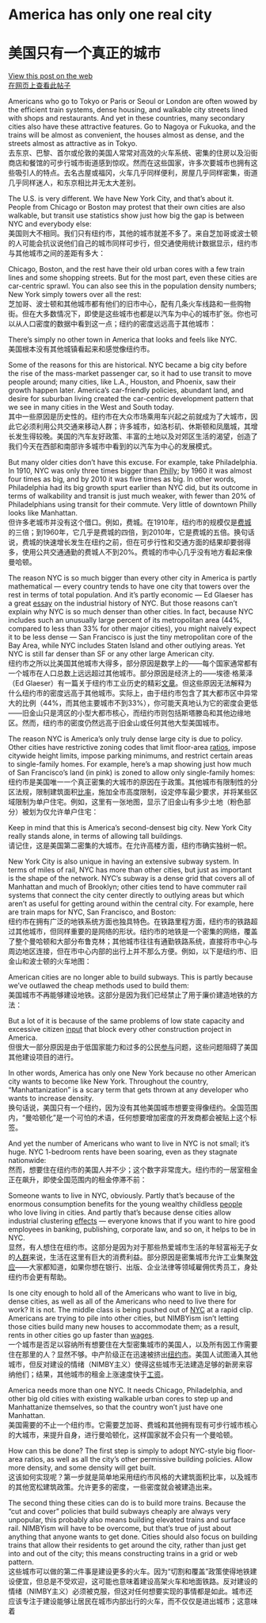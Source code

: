 # America has only one real city  
# 美国只有一个真正的城市  

[View this post on the web](https://www.noahpinion.blog/p/america-has-only-one-real-city)  
[在网页上查看此帖子](https://www.noahpinion.blog/p/america-has-only-one-real-city)  

Americans who go to Tokyo or Paris or Seoul or London are often wowed by the efficient train systems, dense housing, and walkable city streets lined with shops and restaurants. And yet in these countries, many secondary cities also have these attractive features. Go to Nagoya or Fukuoka, and the trains will be almost as convenient, the houses almost as dense, and the streets almost as attractive as in Tokyo.  
去东京、巴黎、首尔或伦敦的美国人常常对高效的火车系统、密集的住房以及沿街商店和餐馆的可步行城市街道感到惊叹。然而在这些国家，许多次要城市也拥有这些吸引人的特点。去名古屋或福冈，火车几乎同样便利，房屋几乎同样密集，街道几乎同样迷人，和东京相比并无太大差别。  

The U.S. is very different. We have New York City, and that’s about it. People from Chicago or Boston may protest that their own cities are also walkable, but transit use statistics show just how big the gap is between NYC and everybody else:  
美国则大不相同。我们只有纽约市，其他的城市就差不多了。来自芝加哥或波士顿的人可能会抗议说他们自己的城市同样可步行，但交通使用统计数据显示，纽约市与其他城市之间的差距有多大：  

Chicago, Boston, and the rest have their old urban cores with a few train lines and some shopping streets. But for the most part, even these cities are car-centric sprawl. You can also see this in the population density numbers; New York simply towers over all the rest:  
芝加哥、波士顿和其他城市都有他们的旧市中心，配有几条火车线路和一些购物街。但在大多数情况下，即使是这些城市也都是以汽车为中心的城市扩张。你也可以从人口密度的数据中看到这一点；纽约的密度远远高于其他城市：  

There’s simply no other town in America that looks and feels like NYC.  
美国根本没有其他城镇看起来和感觉像纽约市。  

Some of the reasons for this are historical. NYC became a big city before the rise of the mass-market passenger car, so it had to use transit to move people around; many cities, like L.A., Houston, and Phoenix, saw their growth happen later. America’s car-friendly policies, abundant land, and desire for suburban living created the car-centric development pattern that we see in many cities in the West and South today.  
其中一些原因是历史性的。纽约市在大众市场乘用车兴起之前就成为了大城市，因此它必须利用公共交通来移动人群；许多城市，如洛杉矶、休斯顿和凤凰城，其增长发生得较晚。美国的汽车友好政策、丰富的土地以及对郊区生活的渴望，创造了我们今天在西部和南部许多城市中看到的以汽车为中心的发展模式。  

But many older cities don’t have this excuse. For example, take Philadelphia. In 1910, NYC was only three times bigger than [Philly](https://substack.com/redirect/18e93274-9b0f-4119-8cbc-415087b936cd?j=eyJ1IjoiMjBsbmJwIn0.KztYzEWpJOR2MnnIg5ijVYRyTJF67hinhCJnHuA6bbA); by 1960 it was almost four times as big, and by 2010 it was five times as big. In other words, Philadelphia had its big growth spurt earlier than NYC did, but its outcome in terms of walkability and transit is just much weaker, with fewer than 20% of Philadelphians using transit for their commute. Very little of downtown Philly looks like Manhattan.  
但许多老城市并没有这个借口。例如，费城。在1910年，纽约市的规模仅是[费城](https://substack.com/redirect/18e93274-9b0f-4119-8cbc-415087b936cd?j=eyJ1IjoiMjBsbmJwIn0.KztYzEWpJOR2MnnIg5ijVYRyTJF67hinhCJnHuA6bbA)的三倍；到1960年，它几乎是费城的四倍，到2010年，它是费城的五倍。换句话说，费城的快速增长发生在纽约之前，但在可步行性和交通方面的结果却要弱得多，使用公共交通通勤的费城人不到20%。费城的市中心几乎没有地方看起来像曼哈顿。  

The reason NYC is so much bigger than every other city in America is partly mathematical — every country tends to have one city that towers over the rest in terms of total population. And it’s partly economic — Ed Glaeser has a great [essay](https://substack.com/redirect/b2102691-addc-4caa-9c7e-b415189d9dd5?j=eyJ1IjoiMjBsbmJwIn0.KztYzEWpJOR2MnnIg5ijVYRyTJF67hinhCJnHuA6bbA) on the industrial history of NYC. But those reasons can’t explain why NYC is so much denser than other cities. In fact, because NYC includes such an unusually large percent of its metropolitan area (44%, compared to less than 33% for other major cities), you might naively expect it to be less dense — San Francisco is just the tiny metropolitan core of the Bay Area, while NYC includes Staten Island and other outlying areas. Yet NYC is still far denser than SF or any other large American city.  
纽约市之所以比美国其他城市大得多，部分原因是数学上的——每个国家通常都有一个城市在人口总数上远远超过其他城市。部分原因是经济上的——埃德·格莱泽（Ed Glaeser）有一篇关于纽约市工业历史的精彩[文章](https://substack.com/redirect/b2102691-addc-4caa-9c7e-b415189d9dd5?j=eyJ1IjoiMjBsbmJwIn0.KztYzEWpJOR2MnnIg5ijVYRyTJF67hinhCJnHuA6bbA)。但这些原因无法解释为什么纽约市的密度远高于其他城市。实际上，由于纽约市包含了其大都市区中异常大的比例（44%，而其他主要城市不到33%），你可能天真地认为它的密度会更低——旧金山只是湾区的小型大都市核心，而纽约市则包括斯塔滕岛和其他边缘地区。然而，纽约市的密度仍然远高于旧金山或任何其他大型美国城市。  

The reason NYC is America’s only truly dense large city is due to policy. Other cities have restrictive zoning codes that limit floor-area [ratios](https://substack.com/redirect/bfd28169-2af1-4675-9f47-611b59f89c46?j=eyJ1IjoiMjBsbmJwIn0.KztYzEWpJOR2MnnIg5ijVYRyTJF67hinhCJnHuA6bbA), impose citywide height limits, impose parking minimums, and restrict certain areas to single-family homes. For example, here’s a map showing just how much of San Francisco’s land (in pink) is zoned to allow only single-family homes:  
纽约市是美国唯一一个真正密集的大城市的原因在于政策。其他城市有限制性的分区法规，限制建筑面积[比率](https://substack.com/redirect/bfd28169-2af1-4675-9f47-611b59f89c46?j=eyJ1IjoiMjBsbmJwIn0.KztYzEWpJOR2MnnIg5ijVYRyTJF67hinhCJnHuA6bbA)，施加全市高度限制，设定停车最少要求，并将某些区域限制为单户住宅。例如，这里有一张地图，显示了旧金山有多少土地（粉色部分）被划为仅允许单户住宅：  

Keep in mind that this is America’s second-densest big city. New York City really stands alone, in terms of allowing tall buildings.  
请记住，这是美国第二密集的大城市。在允许高楼方面，纽约市确实独树一帜。  

New York City is also unique in having an extensive subway system. In terms of miles of rail, NYC has more than other cities, but just as important is the shape of the network. NYC’s subway is a dense grid that covers all of Manhattan and much of Brooklyn; other cities tend to have commuter rail systems that connect the city center directly to outlying areas but which aren’t as useful for getting around within the central city. For example, here are train maps for NYC, San Francisco, and Boston:  
纽约市在拥有广泛的地铁系统方面也独具特色。在铁路里程方面，纽约市的铁路超过其他城市，但同样重要的是网络的形状。纽约市的地铁是一个密集的网络，覆盖了整个曼哈顿和大部分布鲁克林；其他城市往往有通勤铁路系统，直接将市中心与周边地区连接，但在市中心内部的出行上并不那么方便。例如，以下是纽约市、旧金山和波士顿的火车地图：  

American cities are no longer able to build subways. This is partly because we’ve outlawed the cheap methods used to build them:  
美国城市不再能够建设地铁。这部分是因为我们已经禁止了用于廉价建造地铁的方法：  

But a lot of it is because of the same problems of low state capacity and excessive citizen [input](https://substack.com/redirect/14805d33-42a1-4fe0-a9a4-354a8b418393?j=eyJ1IjoiMjBsbmJwIn0.KztYzEWpJOR2MnnIg5ijVYRyTJF67hinhCJnHuA6bbA) that block every other construction project in America.  
但很大一部分原因是由于低国家能力和过多的公民[参与](https://substack.com/redirect/14805d33-42a1-4fe0-a9a4-354a8b418393?j=eyJ1IjoiMjBsbmJwIn0.KztYzEWpJOR2MnnIg5ijVYRyTJF67hinhCJnHuA6bbA)问题，这些问题阻碍了美国其他建设项目的进行。  

In other words, America has only one New York because no other American city wants to become like New York. Throughout the country, “Manhattanization” is a scary term that gets thrown at any developer who wants to increase density.  
换句话说，美国只有一个纽约，因为没有其他美国城市想要变得像纽约。全国范围内，“曼哈顿化”是一个可怕的术语，任何想要增加密度的开发商都会被贴上这个标签。  

And yet the number of Americans who want to live in NYC is not small; it’s huge. NYC 1-bedroom rents have been soaring, even as they stagnate nationwide:  
然而，想要住在纽约市的美国人并不少；这个数字非常庞大。纽约市的一居室租金正在飙升，即使全国范围内的租金停滞不前：  

Someone wants to live in NYC, obviously. Partly that’s because of the enormous consumption benefits for the young wealthy childless [people](https://substack.com/redirect/beda94eb-1f39-42d0-9853-58d062cfd50a?j=eyJ1IjoiMjBsbmJwIn0.KztYzEWpJOR2MnnIg5ijVYRyTJF67hinhCJnHuA6bbA) who love living in cities. And partly that’s because dense cities allow industrial clustering [effects](https://substack.com/redirect/c9d5dae9-db24-4431-a381-0a649e08057d?j=eyJ1IjoiMjBsbmJwIn0.KztYzEWpJOR2MnnIg5ijVYRyTJF67hinhCJnHuA6bbA) — everyone knows that if you want to hire good employees in banking, publishing, corporate law, and so on, it helps to be in NYC.  
显然，有人想住在纽约市。这部分是因为对于那些热爱城市生活的年轻富裕无子女的[人群](https://substack.com/redirect/beda94eb-1f39-42d0-9853-58d062cfd50a?j=eyJ1IjoiMjBsbmJwIn0.KztYzEWpJOR2MnnIg5ijVYRyTJF67hinhCJnHuA6bbA)来说，生活在这里有巨大的消费利益。部分原因是密集城市允许工业集聚[效应](https://substack.com/redirect/c9d5dae9-db24-4431-a381-0a649e08057d?j=eyJ1IjoiMjBsbmJwIn0.KztYzEWpJOR2MnnIg5ijVYRyTJF67hinhCJnHuA6bbA)——大家都知道，如果你想在银行、出版、企业法律等领域雇佣优秀员工，身处纽约市会更有帮助。  

Is one city enough to hold all of the Americans who want to live in big, dense cities, as well as all of the Americans who need to live there for work? It is not. The middle class is being pushed out of [NYC](https://substack.com/redirect/c762464f-7544-4421-b9f7-2bc6c572c900?j=eyJ1IjoiMjBsbmJwIn0.KztYzEWpJOR2MnnIg5ijVYRyTJF67hinhCJnHuA6bbA) at a rapid clip. Americans are trying to pile into other cities, but NIMBYism isn’t letting those cities build many new houses to accommodate them; as a result, rents in other cities go up faster than [wages](https://substack.com/redirect/c9aaa174-b26f-4ece-a1fe-0edbe9ab19d7?j=eyJ1IjoiMjBsbmJwIn0.KztYzEWpJOR2MnnIg5ijVYRyTJF67hinhCJnHuA6bbA).  
一个城市是否足以容纳所有想要住在大型密集城市的美国人，以及所有因工作需要住在那里的人？显然不够。中产阶级正在迅速被挤出[纽约市](https://substack.com/redirect/c762464f-7544-4421-b9f7-2bc6c572c900?j=eyJ1IjoiMjBsbmJwIn0.KztYzEWpJOR2MnnIg5ijVYRyTJF67hinhCJnHuA6bbA)。美国人试图涌入其他城市，但反对建设的情绪（NIMBY主义）使得这些城市无法建造足够的新房来容纳他们；结果，其他城市的租金上涨速度快于[工资](https://substack.com/redirect/c9aaa174-b26f-4ece-a1fe-0edbe9ab19d7?j=eyJ1IjoiMjBsbmJwIn0.KztYzEWpJOR2MnnIg5ijVYRyTJF67hinhCJnHuA6bbA)。  

America needs more than one NYC. It needs Chicago, Philadelphia, and other big old cities with existing walkable urban cores to step up and Manhattanize themselves, so that the country won’t just have one Manhattan.  
美国需要的不止一个纽约市。它需要芝加哥、费城和其他拥有现有可步行城市核心的大城市，来提升自身，进行曼哈顿化，这样国家就不会只有一个曼哈顿。  

How can this be done? The first step is simply to adopt NYC-style big floor-area ratios, as well as all the city’s other permissive building policies. Allow more density, and some density will get built.  
这该如何实现呢？第一步就是简单地采用纽约市风格的大建筑面积比率，以及城市的其他宽松建筑政策。允许更多的密度，一些密度就会被建造出来。  

The second thing these cities can do is to build more trains. Because the “cut and cover” policies that build subways cheaply are always very unpopular, this probably also means building elevated trains and surface rail. NIMBYism will have to be overcome, but that’s true of just about anything that anyone wants to get done. Cities should also focus on building trains that allow their residents to get around the city, rather than just get into and out of the city; this means constructing trains in a grid or web pattern.  
这些城市可以做的第二件事是建设更多的火车。因为“切割和覆盖”政策使得地铁建设便宜，但总是不受欢迎，这可能也意味着建设高架火车和地面铁路。反对建设的情绪（NIMBY主义）必须被克服，但这对任何想要实现的事情都是如此。城市还应该专注于建设能够让居民在城市内部出行的火车，而不仅仅是进出城市；这意味着